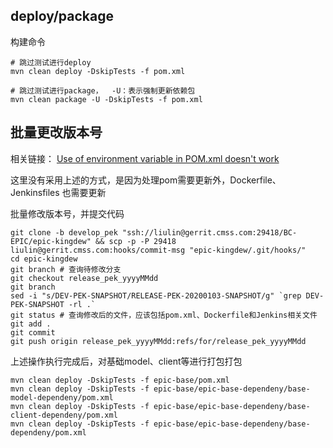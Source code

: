 ## deploy/package

构建命令
```
# 跳过测试进行deploy
mvn clean deploy -DskipTests -f pom.xml

# 跳过测试进行package，  -U：表示强制更新依赖包
mvn clean package -U -DskipTests -f pom.xml
```

## 批量更改版本号
相关链接： [Use of environment variable in POM.xml doesn't work](https://stackoverflow.com/questions/26985252/use-of-environment-variable-in-pom-xml-doesnt-work)

这里没有采用上述的方式，是因为处理pom需要更新外，Dockerfile、Jenkinsfiles 也需要更新

批量修改版本号，并提交代码
```
git clone -b develop_pek "ssh://liulin@gerrit.cmss.com:29418/BC-EPIC/epic-kingdew" && scp -p -P 29418 liulin@gerrit.cmss.com:hooks/commit-msg "epic-kingdew/.git/hooks/"
cd epic-kingdew
git branch # 查询待修改分支
git checkout release_pek_yyyyMMdd
git branch
sed -i "s/DEV-PEK-SNAPSHOT/RELEASE-PEK-20200103-SNAPSHOT/g" `grep DEV-PEK-SNAPSHOT -rl .`
git status # 查询修改后的文件，应该包括pom.xml、Dockerfile和Jenkins相关文件
git add .
git commit
git push origin release_pek_yyyyMMdd:refs/for/release_pek_yyyyMMdd
```

上述操作执行完成后，对基础model、client等进行打包打包
```
mvn clean deploy -DskipTests -f epic-base/pom.xml
mvn clean deploy -DskipTests -f epic-base/epic-base-dependeny/base-model-dependeny/pom.xml
mvn clean deploy -DskipTests -f epic-base/epic-base-dependeny/base-client-dependeny/pom.xml
mvn clean deploy -DskipTests -f epic-base/epic-base-dependeny/base-dependeny/pom.xml
```
